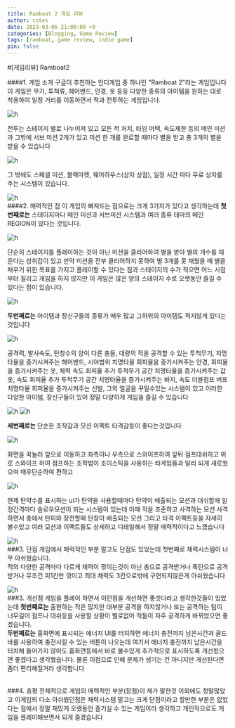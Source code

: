 ```yaml
---
title: Ramboat 2 게임 리뷰
author: cotes
date: 2023-03-06 21:00:00 +9
categories: [Blogging, Game Review]
tags: [ramboat, game review, indie game]
pin: false
---
```


#[게임리뷰] Ramboat2

####1. 게임 소개
구글이 추천하는 인디게임 중 하나인 "Ramboat 2"라는 게임입니다 이 게임은 무기, 투척류, 헤어밴드, 안경, 옷 등등 다양한 종류의 아이템을 원하는 대로 착용하여 일정 거리를 이동하면서 적과 전투하는 게임입니다.

![h](image/../../image/armory.png)

전투는 스테이지 별로 나누어져 있고 모든 적 처치, 타임 어택, 속도제한 등의 메인 미션과 그밖에 서브 미션 2개가 있고 미션 한 개를 완료할 때마다 별을 받고 총 3개의 별을 받을 수 있습니다

![h](image/../../image/campaign.png)

그 밖에도 스페셜 미션, 블랙마켓, 웨어하우스(상자 상점), 일정 시간 마다 무료 상자를 주는 시스템이 있습니다.

![h](image/../../image/main_menu.png)
<br/>
####2. 매력적인 점
이 게임의 빠져드는 점으로는 크게 3가지가 있다고 생각하는데 **첫 번째로는** 스테이지마다 메인 미션과 서브미션 시스템과 여러 종류 테마의 메인 REGION이 있다는 것입니다.

![h](image/../../image/stage_quest.png)

단순히 스테이지를 플레이하는 것이 아닌 미션을 클리어하여 별을 받아 별의 개수를 채운다는 성취감이 있고 만약 미션을 전부 클리어하지 못하여 별 3개를 못 채웠을 때 별을 채우기 위한 목표를 가지고 플레이할 수 있다는 점과 스테이지의 수가 적으면 어느 시점부터 질리고 게임을 하지 않지만 이 게임은 많은 양의 스테이지 수로 오랫동안 즐길 수 있다는 점이 있습니다.

![h](image/../../image/regions.png)

**두번째로는** 아이템과 장신구들의 종류가 매우 많고 그하위의 아이템도 적지않게 있다는 것입니다

![h](image/../../image/weapons.png)

공격력, 발사속도, 탄창수의 양이 다른 총들, 대량의 적을 공격할 수 있는 투척무기, 치명타율을 증가시켜주는 헤어밴드, 시야범위 치명타율 회피율을 증가시켜주는 안경, 회피율을 증가시켜주는 옷, 체력 속도 회피율
추가 투척무기 공간 치명타율을 증가시켜주는 갑옷, 속도 회피율 추가 투척무기 공간 치명타율을 증가시켜주는 바지, 속도 더블점프 버프 치명타율
회피율을 증가시켜주는 신발, 그외 얼굴을 꾸밀수있는 시스템이 있고 이러한 다양한 아이템, 장신구들이 있어 정말 다양하게 게임을 즐길 수 있습니다

![h](image/../../image/armory.png)
![h](image/../../image/grenade.png)

**세번째로는** 단순한 조작감과 모션 이펙트 타격감등이 좋다는것입니다

![h](image/../../image/effect.png)

화면을 꾹눌러 앞으로 이동하고 좌측이나 우측으로 스와이프하여 앞뒤 점프대쉬하고 위로 스와이프 하여 점프하는 조작법이 조이스틱을 사용하는 타게임들과 달리 되게 새로웠으며 매우단순하여 편하고

![h](image/../../image/dash.png)

현제 탄약수를 표시하는 ui가 탄약을 사용할때마다 탄약이 배출되는 모션과 대쉬할때 일정간격마다 슬로우모션이 되는 시스템이 있는데 이때 적을 조준하고 사격하는 모션 사격하면서 총에서 탄피와 장전할때 탄창이 배출되는 모션 그리고 타격 이펙트등을 자세히 볼수있고 여러 모션과 이펙트들도 상세하고 디테일해서 정말 매력적이다고 느꼈습니다

![h](image/../../image/dash_effect.png)
<br/>
###3. 단점
게임에서 매력적인 부분 말고도 단점도 있었는데 첫번째로 채력시스템이 너무 아쉬웠습니다.<br/>
적의 다양한 공격마다 다르게 채력이 깎이는것이 아닌 총으로 공격받거나 폭탄으로 공격받거나 무조건 피1칸만 깎이고 최대 채력도 3칸으로밖에 구현되지않은게 아쉬웠습니다

![h](image/../../image/health.png)
<br/>
###3. 개선점
게임을 플레이 하면서 이런점을 개선하면 좋겟다라고 생각한것들이 있었는데 **첫번째로는** 출현하는 적은 많지만 대부분 공격을 하지않거나 또는 공격하는 텀이 너무길어 점프나 대쉬등을 사용할 상황이 별로없어 적들이 자주 공격하게 바뀌었으면 좋겠습니다.<br/>
**두번째로는** 홈화면에 표시되는 에너지 UI를 터치하면 에너치 충전까지 남은시간과 골드바를 사용하여 충전시킬 수 있는 버튼이 나오는데 여기서 에너지 충전까지 남은시간을 터치해 들어가지 않아도 홈화면등에서 바로 볼수있게 추가적으로 표시하도록 개선됬으면 좋겠다고 생각했습니다. 물론 이점으로 인해 문제가 생기는 건 아니지만 개선된다면 좀더 편리해질거라 생각합니다

<br/>
###4. 총평
전체적으로 게임의 매력적인 부분(장점)이 제가 말한것 이외에도 정말많았고 이게임의 다소 아쉬웠던점은 채력시스템 말고는 크게 단점이라고 할만한 부분은 없었다는 점에서 정말 재밌게 오랬동안 즐기실 수 있는 게임이라 생각하고 개인적으로도 게임을 플레이해보면서 되게 즐겼습니다